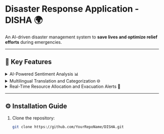 # Disaster Response Application - DISHA 🌍

An AI-driven disaster management system to **save lives and optimize relief efforts** during emergencies.

---

## 🌟 Key Features
<details>
  <summary>AI-Powered Sentiment Analysis 📊</summary>
  - **Purpose**: Analyzes emotional tones from social media to prioritize distressed regions.
  - **Example**: Detects panic during floods in Assam.
  - **Tech Used**: NLP (spaCy), Sentiment APIs (IBM Watson).
</details>

<details>
  <summary>Multilingual Translation and Categorization 🌐</summary>
  - **Purpose**: Organizes disaster-related data across diverse languages.
  - **Example**: Translates Tamil posts during cyclones for national authorities.
  - **Tech Used**: Google Cloud Translation API, ElasticSearch.
</details>

<details>
  <summary>Real-Time Resource Allocation and Evacuation Alerts 🚨</summary>
  - **Purpose**: Tracks resources and sends evacuation alerts based on real-time needs.
  - **Example**: Provides shelter locations during hurricanes.
  - **Tech Used**: Google Maps API, Firebase Cloud Messaging.
</details>


---

## ⚙️ Installation Guide

1. Clone the repository:
   ```bash
   git clone https://github.com/YourRepoName/DISHA.git

